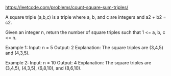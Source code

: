 https://leetcode.com/problems/count-square-sum-triples/     

A square triple (a,b,c) is a triple where a, b, and c are integers and a2 + b2 = c2.

Given an integer n, return the number of square triples such that 1 <= a, b, c <= n.

Example 1:
Input: n = 5
Output: 2
Explanation: The square triples are (3,4,5) and (4,3,5).

Example 2:
Input: n = 10
Output: 4
Explanation: The square triples are (3,4,5), (4,3,5), (6,8,10), and (8,6,10).

